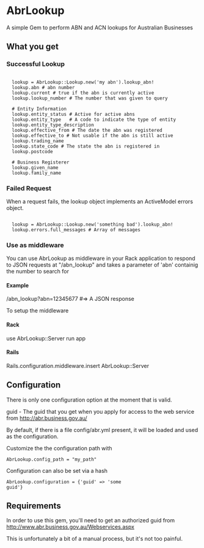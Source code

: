 # AbrLookup

A simple Gem to perform ABN and ACN lookups for Australian Businesses

## What you get

### Successful Lookup

<pre><code>
  lookup = AbrLookup::Lookup.new('my abn').lookup_abn!
  lookup.abn # abn number
  lookup.current # true if the abn is currently active
  lookup.lookup_number # The number that was given to query
  
  # Entity Information
  lookup.entity_status # Active for active abns
  lookup.entity_type   # A code to indicate the type of entity 
  lookup.entity_type_description
  lookup.effective_from # The date the abn was registered
  lookup.effective_to # Not usable if the abn is still active
  lookup.trading_name
  lookup.state_code # The state the abn is registered in
  lookup.postcode
  
  # Business Registerer
  lookup.given_name 
  lookup.family_name
</code></pre>

### Failed Request

When a request fails, the lookup object implements an ActiveModel errors
object.

<pre><code>
  lookup = AbrLookup::Lookup.new('something bad').lookup_abn!
  lookup.errors.full_messages # Array of messages
</code></pre>

### Use as middleware

You can use AbrLookup as middleware in your Rack application to respond
to JSON requests at "/abn\_lookup" and takes a parameter of 'abn'
containig the number to search for

#### Example

/abn\_lookup?abn=12345677 #=> A JSON response

To setup the middleware

#### Rack

use AbrLookup::Server
run app

#### Rails

Rails.configuration.middleware.insert AbrLookup::Server



## Configuration

There is only one configuration option at the moment that is valid.

guid - The guid that you get when you apply for access to the web
service from http://abr.business.gov.au/

By default, if there is a file config/abr.yml present, it will be loaded
and used as the configuration.

Customize the the configuration path with
<pre><code>AbrLookup.config_path = "my_path"</code></pre>

Configuration can also be set via a hash
<pre><code>AbrLookup.configuration = {'guid' => 'some
guid'}</code></pre>

## Requirements

In order to use this gem, you'll need to get an authorized guid from http://www.abr.business.gov.au/Webservices.aspx

This is unfortunately a bit of a manual process, but it's not too
painful.
